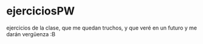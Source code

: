 # ejerciciosPW
ejercicios de la clase, que me quedan truchos, y que veré en un futuro y me darán vergüenza :B
